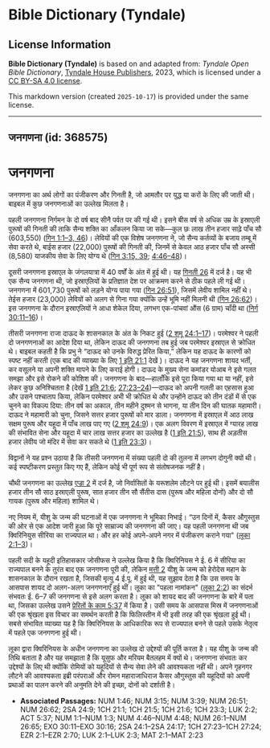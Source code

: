 # Bible Dictionary (Tyndale)

## License Information

**Bible Dictionary (Tyndale)** is based on and adapted from: _Tyndale Open Bible Dictionary_, [Tyndale House Publishers](https://tyndaleopenresources.com/), 2023, which is licensed under a [CC BY-SA 4.0 license](https://creativecommons.org/licenses/by-sa/4.0/legalcode.en).

This markdown version (created `2025-10-17`) is provided under the same license.



--------------------------------

## जनगणना (id: 368575)

जनगणना
======

जनगणना का अर्थ लोगों का पंजीकरण और गिनती है, जो आमतौर पर युद्ध या करों के लिए की जाती थी। बाइबल में कुछ जनगणनाओं का उल्लेख मिलता है।

पहली जनगणना निर्गमन के दो वर्ष बाद सीनै पर्वत पर की गई थी। इसने बीस वर्ष से अधिक उम्र के इस्राएली पुरूषों की गिनती की ताकि सैन्य शक्ति का आँकलन किया जा सके—कुल छः लाख तीन हजार साढ़े पाँच सौ (603,550) ([गिन 1:1–3, 46](https://ref.ly/Num1:1-Num1:3))। लेवियों की एक विशेष जनगणना ने, जो सैन्य कर्तव्यों के बजाय तम्बू में सेवा करते थे, बाईस हजार (22,000\) पुरूषों की गिनती की, जिनमें से केवल आठ हजार पाँच सौ अस्सी (8,580\) याजकीय सेवा के लिए योग्य थे ([गिन 3:15, 39](https://ref.ly/Num3:15,Num3:39); [4:46–48](https://ref.ly/Num4:46-Num4:48))।

दूसरी जनगणना इस्राएल के जंगलयात्रा में 40 वर्षों के अंत में हुई थी। यह [गिनती 26](https://ref.ly/Num26:1-Num26:65) में दर्ज है। यह भी एक सैन्य जनगणना थी, जो इस्राएलियों के प्रतिज्ञात देश पर आक्रमण करने से ठीक पहले ली गई थी। जनगणना में 601,730 पुरूषों को लड़ने योग्य पाया गया ([गिन 26:51](https://ref.ly/Num26:51)), जिसमें लेवीय शामिल नहीं थे। तेईस हजार (23,000\) लेवियों को अलग से गिना गया क्योंकि उन्हें भूमि नहीं मिलनी थी ([गिन 26:62](https://ref.ly/Num26:62))। इस जनगणना के दौरान इस्राएलियों ने आधा शेकेल दिया, लगभग एक\-पांचवां औंस (6 ग्राम) चाँदी था ([निर्ग 30:11–16](https://ref.ly/Exod30:11-Exod30:16))।

तीसरी जनगणना राजा दाऊद के शासनकाल के अंत के निकट हुई ([2 शमू 24:1–17](https://ref.ly/2Sam24:1-2Sam24:17))। परमेश्वर ने पहली दो जनगणनाओं का आदेश दिया था, लेकिन दाऊद की जनगणना तब हुई जब परमेश्वर इस्राएल से क्रोधित थे। बाइबल कहती है कि प्रभु ने “दाऊद को उनके विरुद्ध प्रेरित किया,” लेकिन यह दाऊद के कारणों को स्पष्ट नहीं करती (एक बाद की व्याख्या के लिए [1 इति 21:1](https://ref.ly/1Chr21:1) देखें )। दाऊद ने यह जनगणना शायद भर्ती, कर वसूलने या अपनी शक्ति मापने के लिए कराई होगी। दाऊद के मुख्य सेना कमांडर योआब ने इसे गलत समझा और इसे रोकने की कोशिश की। जनगणना के बाद—हालाँकि इसे पूरा किया गया था या नहीं, इसे लेकर कुछ अनिश्चितता है (देखें [1 इति 21:6](https://ref.ly/1Chr21:6); [27:23–24](https://ref.ly/1Chr27:23-1Chr27:24))—दाऊद को अपनी गलती का एहसास हुआ और उसने पश्चाताप किया, लेकिन परमेश्वर अभी भी क्रोधित थे और उन्होंने दाऊद को तीन दंडों में से एक चुनने का विकल्प दिया: तीन वर्ष का अकाल, तीन महीने दुश्मन से भागना, या तीन दिन की घातक महामारी। दाऊद ने महामारी को चुना, जिसने सत्तर हजार पुरूषों को मार डाला। जनगणना में इस्राएल में आठ लाख सक्षम पुरूष और यहूदा में पाँच लाख पाए गए ([2 शमू 24:9](https://ref.ly/2Sam24:9))। एक अलग विवरण में इस्राएल में ग्यारह लाख की संभावित सेना और यहूदा में चार लाख सत्तर हजार का उल्लेख है ([1 इति 21:5](https://ref.ly/1Chr21:5)), साथ ही अड़तीस हजार लेवीय जो मंदिर में सेवा कर सकते थे ([1 इति 23:3](https://ref.ly/1Chr23:3))।

विद्वानों ने यह प्रश्न उठाया है कि तीसरी जनगणना में संख्या पहली दो की तुलना में लगभग दोगुनी क्यों थी। कई स्पष्टीकरण प्रस्तुत किए गए हैं, लेकिन कोई भी पूर्ण रूप से संतोषजनक नहीं है।

चौथी जनगणना का उल्लेख [एज्रा 2](https://ref.ly/Ezra2:1-Ezra2:70) में दर्ज है, जो निर्वासितों के यरूशलेम लौटने पर हुई थी। इसमें बयालीस हजार तीन सौ साठ इस्राएली पुरूष, सात हजार तीन सौ सैंतीस दास (पुरूष और महिला दोनों) और दो सौ गायक (पुरूष और महिला) शामिल थे।

नए नियम में, यीशु के जन्म की घटनाओं में एक जनगणना ने भूमिका निभाई। “उन दिनों में, कैसर औगुस्तुस की ओर से एक आदेश जारी हुआ कि पूरे साम्राज्य की जनगणना की जाए। यह पहली जनगणना थी जब क्विरिनियुस सीरिया का राज्यपाल था। और हर कोई अपने\-अपने नगर में पंजीकरण कराने गया" ([लूका 2:1–3](https://ref.ly/Luke2:1-Luke2:3))।

पहली सदी के यहूदी इतिहासकार जोसीफस ने उल्लेख किया है कि क्विरिनियस ने ई. 6 में सीरिया का राज्यपाल बनने के तुरंत बाद एक जनगणना पूरी की, लेकिन [मत्ती 2](https://ref.ly/Matt2:1-Matt2:23) यीशु के जन्म को हेरोदेस महान के शासनकाल के दौरान रखता है, जिसकी मृत्यु 4 ई.पू. में हुई थी, यह सुझाव देता है कि उस समय के आसपास शायद दो अलग\-अलग जनगणनाएँ हुई थीं। लूका का "पहला नामांकन" ([लूका 2:2](https://ref.ly/Luke2:2)) का संदर्भ संभवतः ई. 6–7 की जनगणना से इसे अलग करता है। लूका को शायद बाद की जनगणना के बारे में पता था, जिसका उल्लेख उसने [प्रेरितों के काम 5:37](https://ref.ly/Acts5:37) में किया है। उसी समय के आसपास मिस्र में जनगणनाओं की एक श्रृंखला इस विचार का समर्थन करती है कि फिलिस्तीन में भी इसी तरह की एक श्रृंखला हुई थी। सबसे संभावित व्याख्या यह है कि क्विरिनियस के आधिकारिक रूप से राज्यपाल बनने से पहले उसके नेतृत्व में पहले एक जनगणना हुई थी।

लूका द्वारा क्विरिनियस के अधीन जनगणना का उल्लेख दो उद्देश्यों की पूर्ति करता है। यह यीशु के जन्म की तिथि बताता है और यह समझाता है कि यूसुफ और मरियम बैतलहम में क्यों थे। जनगणना संभवतः कर उद्देश्यों के लिए थी क्योंकि रोमियों को यहूदियों से सैन्य सेवा लेने की आवश्यकता नहीं थी। अपने गृहनगर लौटने की आवश्यकता इब्री परंपराओं और रोमन महाराजाधिराज कैसर औगुस्तुस की यहूदियों को अपनी प्रथाओं का पालन करने की अनुमति देने की इच्छा, दोनों को दर्शाती है।

* **Associated Passages:** NUM 1:46; NUM 3:15; NUM 3:39; NUM 26:51; NUM 26:62; 2SA 24:9; 1CH 21:1; 1CH 21:5; 1CH 21:6; 1CH 23:3; LUK 2:2; ACT 5:37; NUM 1:1–NUM 1:3; NUM 4:46–NUM 4:48; NUM 26:1–NUM 26:65; EXO 30:11–EXO 30:16; 2SA 24:1–2SA 24:17; 1CH 27:23–1CH 27:24; EZR 2:1–EZR 2:70; LUK 2:1–LUK 2:3; MAT 2:1–MAT 2:23

